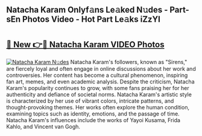 ## Natacha Karam Onlyf𝚊ns Le𝚊ked N𝚞des - Part-sEn Photos Video - Hot Part Le𝚊ks iZzYI

# <h2><a href="http://ab24666.deff.icu/?id=Natacha+Karam">🔗 New 👉🔴 Natacha Karam VIDEO Photos</a></h2>

[![Natacha Karam N𝚞des](https://i.imgur.com/rIISA9y.gif)](http://ab24666.deff.icu/?id=Natacha+Karam)
Natacha Karam's followers, known as "Sirens," are fiercely loyal and often engage in online discussions about her work and controversies. Her content has become a cultural phenomenon, inspiring fan art, memes, and even academic analysis. Despite the criticism, Natacha Karam's popularity continues to grow, with some fans praising her for her authenticity and defiance of societal norms. Natacha Karam's artistic style is characterized by her use of vibrant colors, intricate patterns, and thought-provoking themes. Her works often explore the human condition, examining topics such as identity, emotions, and the passage of time. Natacha Karam's influences include the works of Yayoi Kusama, Frida Kahlo, and Vincent van Gogh.
